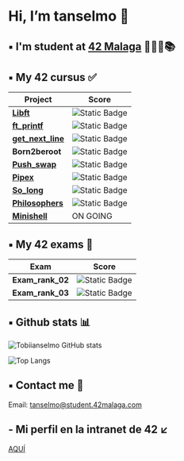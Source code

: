 <h1> Hi, I’m tanselmo 👋 </h1>

## ▪️ I'm student at [42 Malaga](https://www.42malaga.com/) 👨🏻‍💻📚

## ▪️ My 42 cursus ✅
| Project | Score |
|--------|--------|
| [**Libft**](https://github.com/Tobiianselmo/Libft) | ![Static Badge](https://img.shields.io/badge/Score-125-brightgreen?style=flat)
| [**ft_printf**](https://github.com/Tobiianselmo/ft_printf) | ![Static Badge](https://img.shields.io/badge/Score-100-brightgreen?style=flat)
| [**get_next_line**](https://github.com/Tobiianselmo/Get_next_line) | ![Static Badge](https://img.shields.io/badge/Score-125-brightgreen?style=flat)
| **Born2beroot** | ![Static Badge](https://img.shields.io/badge/Score-110-brightgreen?style=flat)
| [**Push_swap**](https://github.com/Tobiianselmo/Push_swap) | ![Static Badge](https://img.shields.io/badge/Score-125-brightgreen?style=flat)
| [**Pipex**](https://github.com/Tobiianselmo/Pipex) | ![Static Badge](https://img.shields.io/badge/Score-125-brightgreen?style=flat)
| [**So_long**](https://github.com/Tobiianselmo/So_long) | ![Static Badge](https://img.shields.io/badge/Score-100-brightgreen?style=flat)
| [**Philosophers**](https://github.com/Tobiianselmo/Philosophers) | ![Static Badge](https://img.shields.io/badge/Score-100-brightgreen?style=flat)
| [**Minishell**](https://github.com/Tobiianselmo/Minishell) | ON GOING

## ▪️ My 42 exams 💯
| Exam | Score |
|--------|--------|
| **Exam_rank_02** | ![Static Badge](https://img.shields.io/badge/Score-100-brightgreen?style=flat)
| **Exam_rank_03** | ![Static Badge](https://img.shields.io/badge/Score-100-brightgreen?style=flat)

## ▪️ Github stats 📊

![Tobiianselmo GitHub stats](https://github-readme-stats.vercel.app/api?username=Tobiianselmo&show_icons=true&theme=github_dark)

![Top Langs](https://github-readme-stats.vercel.app/api/top-langs/?username=Tobiianselmo&layout=compact&theme=github_dark)

## ▪️ Contact me 📩

Email: tanselmo@student.42malaga.com

## - Mi perfil en la intranet de 42 ↙️
[AQUÍ](https://profile.intra.42.fr/users/tanselmo)
